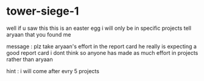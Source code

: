 # tower-siege-1
well if u saw this 
this is an easter egg i will only be in specific projects tell aryaan that you found me 

message : plz take aryaan's effort in the report card he really is expecting a good report card i dont think so anyone has made as much effort in projects rather than aryaan



hint : i will come after evry 5 projects
